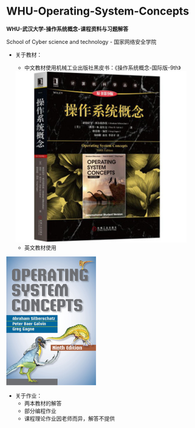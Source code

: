# WHU-Operating-System-Concepts
**WHU-武汉大学-操作系统概念-课程资料与习题解答**

School of Cyber science and technology  - 国家网络安全学院

- 关于教材：

  - 中文教材使用机械工业出版社黑皮书：《操作系统概念-国际版-9th》

  <img src="assets/u=3904507496,2851209820&fm=26&gp=0.jpg" alt="u=3904507496,2851209820&fm=26&gp=0" style="zoom: 150%;" />

  - 英文教材使用<Silberschatz Operating System Concepts-9th>

<img src="assets/CoLPOYQbgpci4KT.jpg" style="zoom: 33%;" />



- 关于作业：
  - 两本教材的解答
  - 部分编程作业
  - 课程理论作业因老师而异，解答不提供

